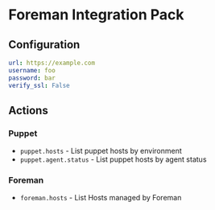 # Foreman Integration Pack

## Configuration

```yaml
url: https://example.com
username: foo
password: bar
verify_ssl: False
```

## Actions

### Puppet

* `puppet.hosts` - List puppet hosts by environment
* `puppet.agent.status` - List puppet hosts by agent status

### Foreman

* `foreman.hosts` - List Hosts managed by Foreman